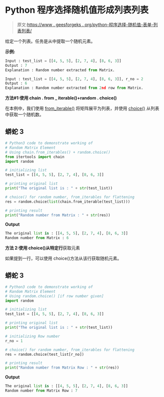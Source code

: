 # Python 程序选择随机值形成列表列表

> 原文:[https://www . geesforgeks . org/python-程序选择-随机值-表单-列表列表/](https://www.geeksforgeeks.org/python-program-to-select-random-value-form-list-of-lists/)

给定一个列表。任务是从中提取一个随机元素。

**示例:**

```py
Input : test_list = [[4, 5, 5], [2, 7, 4], [8, 6, 3]]
Output : 7
Explanation : Random number extracted from Matrix.

Input : test_list = [[4, 5, 5], [2, 7, 4], [8, 6, 3]], r_no = 2
Output : 6
Explanation : Random number extracted from 2nd row from Matrix.
```

**方法#1:使用 chain . from _ iterable()+random . choice()**

在本例中，我们使用 [from_iterable()](https://www.geeksforgeeks.org/python-itertools-chain-from_iterable/) 将矩阵展平为列表，并使用 [choice()](https://www.geeksforgeeks.org/random-choices-method-in-python/) 从列表中获取一个随机数。

## 蟒蛇 3

```py
# Python3 code to demonstrate working of
# Random Matrix Element
# Using chain.from_iterables() + random.choice()
from itertools import chain
import random

# initializing list
test_list = [[4, 5, 5], [2, 7, 4], [8, 6, 3]]

# printing original list
print("The original list is : " + str(test_list))

# choice() for random number, from_iterables for flattening
res = random.choice(list(chain.from_iterable(test_list)))

# printing result
print("Random number from Matrix : " + str(res))
```

**Output**

```py
The original list is : [[4, 5, 5], [2, 7, 4], [8, 6, 3]]
Random number from Matrix : 6

```

**方法 2:使用 choice()从特定行**获取元素

如果提到一行，可以使用 choice()方法从该行获取随机元素。

## 蟒蛇 3

```py
# Python3 code to demonstrate working of
# Random Matrix Element
# Using random.choice() [if row number given]
import random

# initializing list
test_list = [[4, 5, 5], [2, 7, 4], [8, 6, 3]]

# printing original list
print("The original list is : " + str(test_list))

# initializing Row number
r_no = 1

# choice() for random number, from_iterables for flattening
res = random.choice(test_list[r_no])

# printing result
print("Random number from Matrix Row : " + str(res))
```

**Output**

```py
The original list is : [[4, 5, 5], [2, 7, 4], [8, 6, 3]]
Random number from Matrix Row : 7

```